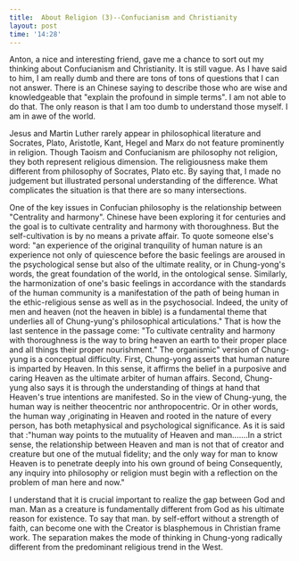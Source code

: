 ```yaml
---
title:  About Religion (3)--Confucianism and Christianity
layout: post
time: '14:28'
---
```

<!--begin excerpt-->
Anton, a nice and interesting friend, gave me a chance to sort out my thinking about Confucianism and Christianity. It is still vague. As I have said to him, I am really dumb and there are tons of tons of questions that I can not answer. There is an Chinese saying to describe those who are wise and knowledgeable that "explain the profound in simple terms". I am not able to do that. The only reason is that I am too dumb to understand those myself. I am in awe of the world.
<!--end excerpt-->
Jesus and Martin Luther rarely appear in philosophical literature and Socrates, Plato, Aristotle, Kant, Hegel and Marx do not feature prominently in religion. Though Taoism and Confucianism are philosophy not religion, they both represent religious dimension. The religiousness make them different from philosophy of Socrates, Plato etc. By saying that, I made no judgement but illustrated personal understanding of the difference. What complicates the situation is that there are so many intersections.
 
One of the key issues in Confucian philosophy is the relationship between "Centrality and harmony". Chinese have been exploring it for centuries and the goal is to cultivate centrality and harmony with thoroughness. But the self-cultivation is by no means a private affair. To quote someone else's word: "an experience of the original tranquility of human nature is an experience not only of quiescence before the basic feelings are aroused in the psychological sense but also of the ultimate reality, or in Chung-yong's words, the great foundation of the world, in the ontological sense. Similarly, the harmonization of one's basic feelings in accordance with the standards of the human community is a manifestation of the path of being human in the ethic-religious sense as well as in the psychosocial. Indeed, the unity of men and heaven (not the heaven in bible) is a fundamental theme that underlies all of Chung-yung's philosophical articulations." That is how the last sentence in the passage come: "To cultivate centrality and harmony with thoroughness is the way to bring heaven an earth to their proper place and all things their proper nourishment." The organismic" version of Chung-yung is a conceptual difficulty. First, Chung-yong asserts that human nature is imparted by Heaven. In this sense, it affirms the belief in a purposive and caring Heaven as the ultimate arbiter of human affairs. Second, Chung-yung also says it is through the understanding of things at hand that Heaven's true intentions are manifested. So in the view of Chung-yung, the human way is neither theocentric nor anthropocentric. Or in other words, the human way ,originating in Heaven and rooted in the nature of every person, has both metaphysical and psychological significance. As it is said that :"human way points to the mutuality of Heaven and man.......In a strict sense, the relationship between Heaven and man is not that of creator and creature but one of the mutual fidelity; and the only way for man to know Heaven is to penetrate deeply into his own ground of being Consequently, any inquiry into philosophy or religion must begin with a reflection on the problem of man here and now."

I understand that it is crucial important to realize the gap between God and man. Man as a creature is fundamentally different from God as his ultimate reason for existence. To say that man. by self-effort without a strength of faith, can become one with the Creator is blasphemous in Christian frame work. The separation makes the mode of thinking in Chung-yong radically different from the predominant religious trend in the West.